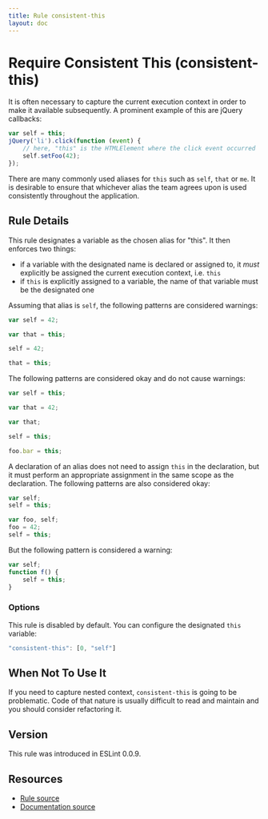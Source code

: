 ```yaml
---
title: Rule consistent-this
layout: doc
---
```

<!-- Note: No pull requests accepted for this file. See README.md in the root directory for details. -->
# Require Consistent This (consistent-this)

It is often necessary to capture the current execution context in order to make it available subsequently. A prominent example of this are jQuery callbacks:

```js
var self = this;
jQuery('li').click(function (event) {
    // here, "this" is the HTMLElement where the click event occurred
    self.setFoo(42);
});
```

There are many commonly used aliases for `this` such as `self`, `that` or `me`. It is desirable to ensure that whichever alias the team agrees upon is used consistently throughout the application.

## Rule Details

This rule designates a variable as the chosen alias for "this". It then enforces two things:

* if a variable with the designated name is declared or assigned to, it *must* explicitly be assigned the current execution context, i.e. `this`
* if `this` is explicitly assigned to a variable, the name of that variable must be the designated one

Assuming that alias is `self`, the following patterns are considered warnings:

```js
var self = 42;

var that = this;

self = 42;

that = this;
```

The following patterns are considered okay and do not cause warnings:

```js
var self = this;

var that = 42;

var that;

self = this;

foo.bar = this;
```

A declaration of an alias does not need to assign `this` in the declaration, but it must perform an appropriate assignment in the same scope as the declaration. The following patterns are also considered okay:

```js
var self;
self = this;

var foo, self;
foo = 42;
self = this;
```

But the following pattern is considered a warning:

```js
var self;
function f() {
    self = this;
}
```

### Options

This rule is disabled by default. You can configure the designated `this` variable:

```js
"consistent-this": [0, "self"]
```

## When Not To Use It

If you need to capture nested context, `consistent-this` is going to be problematic. Code of that nature is usually difficult to read and maintain and you should consider refactoring it.

## Version

This rule was introduced in ESLint 0.0.9.

## Resources

* [Rule source](https://github.com/eslint/eslint/tree/master/lib/rules/consistent-this.js)
* [Documentation source](https://github.com/eslint/eslint/tree/master/docs/rules/consistent-this.md)
